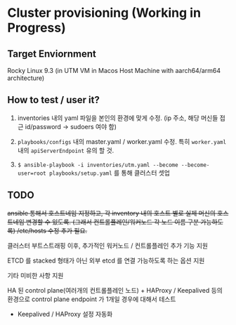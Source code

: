 # Cluster provisioning (Working in Progress)

## Target Enviornment

Rocky Linux 9.3 (in UTM VM in Macos Host Machine with aarch64/arm64 architecture)

## How to test / user it?

1. inventories 내의 yaml 파일을 본인의 환경에 맞게 수정. (ip 주소, 해당 머신들 접근 id/password -> sudoers 여야 함)

2. `playbooks/configs` 내의 master.yaml / worker.yaml 수정. 특히 `worker.yaml` 내의 `apiServerEndpoint` 유의 할 것.

2. `$ ansible-playbook -i inventories/utm.yaml --become --become-user=root playbooks/setup.yaml` 를 통해 클러스터 셋업

## TODO

~~ansible 통해서 호스트네임 지정하고, 각 inventory 내의 호스트 별로 실제 머신의 호스트네임 변경할 수 있도록. (그래서 컨트롤플레인/워커노드 각 노드 이름 구분 가능하도록)
/etc/hosts 수정 추가 필요.~~

클러스터 부트스트래핑 이후, 추가적인 워커노드 / 컨트롤플레인 추가 기능 지원

ETCD 를 stacked 형태가 아닌 외부 etcd 를 연결 가능하도록 하는 옵션 지원

기타 미비한 사항 지원

HA 된 control plane(여러개의 컨트롤플레인 노드) + HAProxy / Keepalived 등의 환경으로 control plane endpoint 가 1개일 경우에 대해서 테스트
+ Keepalived / HAProxy 설정 자동화
